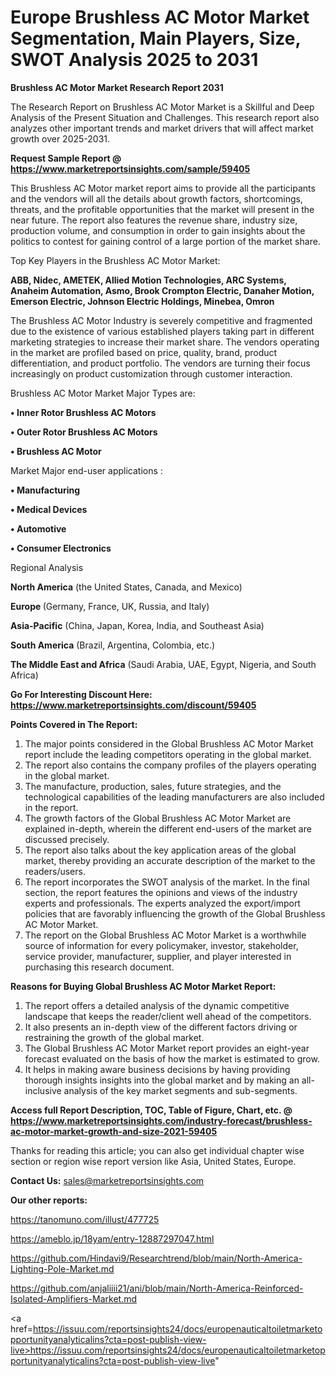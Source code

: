   # Europe Brushless AC Motor Market Segmentation, Main Players, Size, SWOT Analysis 2025 to 2031

<strong>Brushless AC Motor Market Research Report 2031</strong>

The Research Report on Brushless AC Motor Market is a Skillful and Deep Analysis of the Present Situation and Challenges. This research report also analyzes other important trends and market drivers that will affect market growth over 2025-2031.

<strong>Request Sample Report @ <a href=https://www.marketreportsinsights.com/sample/59405>https://www.marketreportsinsights.com/sample/59405</a></strong>

This Brushless AC Motor market report aims to provide all the participants and the vendors will all the details about growth factors, shortcomings, threats, and the profitable opportunities that the market will present in the near future. The report also features the revenue share, industry size, production volume, and consumption in order to gain insights about the politics to contest for gaining control of a large portion of the market share.

Top Key Players in the Brushless AC Motor Market:

<strong>ABB, Nidec, AMETEK, Allied Motion Technologies, ARC Systems, Anaheim Automation, Asmo, Brook Crompton Electric, Danaher Motion, Emerson Electric, Johnson Electric Holdings, Minebea, Omron</strong>

The Brushless AC Motor Industry is severely competitive and fragmented due to the existence of various established players taking part in different marketing strategies to increase their market share. The vendors operating in the market are profiled based on price, quality, brand, product differentiation, and product portfolio. The vendors are turning their focus increasingly on product customization through customer interaction.

Brushless AC Motor Market Major Types are:

<strong>• Inner Rotor Brushless AC Motors

• Outer Rotor Brushless AC Motors

• Brushless AC Motor</strong>

Market Major end-user applications :

<strong>• Manufacturing

• Medical Devices

• Automotive

• Consumer Electronics</strong>

Regional Analysis

</u><strong><b>North America</b></strong> (the United States, Canada, and Mexico)

<strong><b>Europe </b></strong>(Germany, France, UK, Russia, and Italy)

<strong><b>Asia-Pacific</b></strong> (China, Japan, Korea, India, and Southeast Asia)

<strong><b>South America</b></strong> (Brazil, Argentina, Colombia, etc.)

<strong><b>The Middle East and Africa</b></strong> (Saudi Arabia, UAE, Egypt, Nigeria, and South Africa)

<strong>Go For Interesting Discount Here: <a href=https://www.marketreportsinsights.com/discount/59405>https://www.marketreportsinsights.com/discount/59405</a></strong>

<strong>Points Covered in The Report:</strong>
<ol>
  <li>The major points considered in the Global Brushless AC Motor Market report include the leading competitors operating in the global market.</li>
  <li>The report also contains the company profiles of the players operating in the global market.</li>
  <li>The manufacture, production, sales, future strategies, and the technological capabilities of the leading manufacturers are also included in the report.</li>
  <li>The growth factors of the Global Brushless AC Motor Market are explained in-depth, wherein the different end-users of the market are discussed precisely.</li>
  <li>The report also talks about the key application areas of the global market, thereby providing an accurate description of the market to the readers/users.</li>
  <li>The report incorporates the SWOT analysis of the market. In the final section, the report features the opinions and views of the industry experts and professionals. The experts analyzed the export/import policies that are favorably influencing the growth of the Global Brushless AC Motor Market.</li>
  <li>The report on the Global Brushless AC Motor Market is a worthwhile source of information for every policymaker, investor, stakeholder, service provider, manufacturer, supplier, and player interested in purchasing this research document.</li>
</ol>
<strong>Reasons for Buying Global Brushless AC Motor Market Report:</strong>

<ol>
  <li>The report offers a detailed analysis of the dynamic competitive landscape that keeps the reader/client well ahead of the competitors.</li>
  <li>It also presents an in-depth view of the different factors driving or restraining the growth of the global market.</li>
  <li>The Global Brushless AC Motor Market report provides an eight-year forecast evaluated on the basis of how the market is estimated to grow.</li>
  <li>It helps in making aware business decisions by having providing thorough insights insights into the global market and by making an all-inclusive analysis of the key market segments and sub-segments.</li>
</ol>
<strong>Access full Report Description, TOC, Table of Figure, Chart, etc. @ <a href=https://www.marketreportsinsights.com/industry-forecast/brushless-ac-motor-market-growth-and-size-2021-59405>https://www.marketreportsinsights.com/industry-forecast/brushless-ac-motor-market-growth-and-size-2021-59405</a></strong>


Thanks for reading this article; you can also get individual chapter wise section or region wise report version like Asia, United States, Europe.

<strong>Contact Us:</strong>
sales@marketreportsinsights.com

<strong>Our other reports:</strong>

<a href=https://tanomuno.com/illust/477725>https://tanomuno.com/illust/477725</a>

<a href=https://ameblo.jp/18yam/entry-12887297047.html>https://ameblo.jp/18yam/entry-12887297047.html</a>

<a href=https://github.com/Hindavi9/Researchtrend/blob/main/North-America-Lighting-Pole-Market.md>https://github.com/Hindavi9/Researchtrend/blob/main/North-America-Lighting-Pole-Market.md</a>

<a href=https://github.com/anjaliiii21/ani/blob/main/North-America-Reinforced-Isolated-Amplifiers-Market.md>https://github.com/anjaliiii21/ani/blob/main/North-America-Reinforced-Isolated-Amplifiers-Market.md</a>

<a href=https://issuu.com/reportsinsights24/docs/europenauticaltoiletmarketopportunityanalyticalins?cta=post-publish-view-live>https://issuu.com/reportsinsights24/docs/europenauticaltoiletmarketopportunityanalyticalins?cta=post-publish-view-live</a>"
